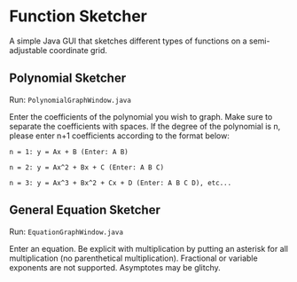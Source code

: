 # Function Sketcher

A simple Java GUI that sketches different types of functions on a semi-adjustable coordinate grid.

## Polynomial Sketcher

Run: `PolynomialGraphWindow.java`

Enter the coefficients of the polynomial you wish to graph. Make sure to separate the coefficients with spaces. If the degree of the polynomial is n, please enter n+1 coefficients according to the format below:

```
n = 1: y = Ax + B (Enter: A B)

n = 2: y = Ax^2 + Bx + C (Enter: A B C)

n = 3: y = Ax^3 + Bx^2 + Cx + D (Enter: A B C D), etc...
```


## General Equation Sketcher

Run: `EquationGraphWindow.java`

Enter an equation. Be explicit with multiplication by putting an asterisk for all multiplication (no parenthetical multiplication). Fractional or variable exponents are not supported. Asymptotes may be glitchy.
